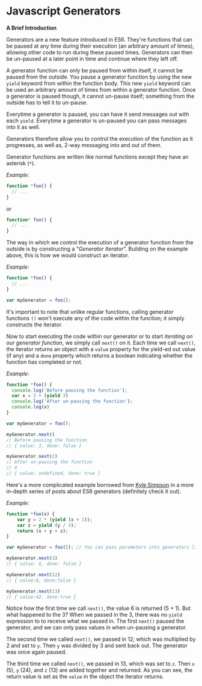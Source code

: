 # Javascript Generators

**A Brief Introduction**

Generators are a new feature introduced in ES6. They're functions that can be paused at any time during their execution (an arbitrary amount of times), allowing other code to run during these paused times. Generators can then be un-paused at a later point in time and continue where they left off.

A generator function can only be paused from within itself, it cannot be paused from the outside. You pause a generator function by using the new `yield` keyword from within the function body. This new `yield` keyword can be used an arbitrary amount of times from within a generator function. Once a generator is paused though, it cannot un-pause itself; something from the outside has to tell it to un-pause. 

Everytime a generator is paused, you can have it send messages out with each `yield`. Everytime a generator is un-paused you can pass messages into it as well. 

Generators therefore allow you to control the execution of the function as it progresses, as well as, 2-way messaging into and out of them. 

Generator functions are written like normal functions except they have an asterisk (`*`). 

*Example*:

```javascript
function *foo() {
  // ...
}
```

or 

```javascript
function* foo() {
  // ...
}
```

The way in which we control the execution of a generator function from the outside is by constructing a "*Generator Iterator*". Building on the example above, this is how we would construct an iterator. 

*Example*:

```javascript
function *foo() {
  // ...
}

var myGenerator = foo();
```

It's important to note that unlike regular functions, calling generator functions `()` won't execute any of the code within the function; it simply constructs the iterator. 

Now to start executing the code within our generator or to start *iterating on our generator function*, we simply call `next()` on it. Each time we call `next()`, the iterator returns an object with a `value` property for the yield-ed out value (if any) and a `done` property which returns a boolean indicating whether the function has completed or not. 

*Example*:

```javascript
function *foo() {
  console.log('Before pausing the function');
  var x = 2 + (yield 3)
  console.log('After un-pausing the function');
  console.log(x)
}

var myGenerator = foo();

myGenerator.next()
// Before pausing the function
// { value: 3, done: false }

myGenerator.next(2)
// After un-pausing the function
// 4
// { value: undefined, done: true }
```

Here's a more complicated example borrowed from [Kyle Simpson](http://davidwalsh.name/es6-generators) in a more in-depth series of posts about ES6 generators (definitely check it out). 

*Example*:

```javascript
function *foo(x) {
    var y = 2 * (yield (x + 1));
    var z = yield (y / 3);
    return (x + y + z);
}

var myGenerator = foo(5); // You can pass parameters into generators like in normal functions

myGenerator.next(3)
// { value: 6, done: false }

myGenerator.next(12)
// { value:8, done:false }

myGenerator.next(13)
// { value:42, done:true }
```

Notice how the first time we call `next()`, the value 6 is returned (5 + 1). But what happened to the 3? When we passed in the 3, there was no `yield` expression to to receive what we passed in. The first `next()` paused the generator, and we can only pass values in when un-pausing a generator.

The second time we called `next()`, we passed in 12; which was multiplied by 2 and set to `y`. Then `y` was divided by 3 and sent back out. The generator was once again paused. 

The third time we called `next()`, we passed in 13, which was set to `z`. Then `x` (5), `y` (24), and `z` (13) are added together and returned. As you can see, the return value is set as the `value` in the object the iterator returns. 









